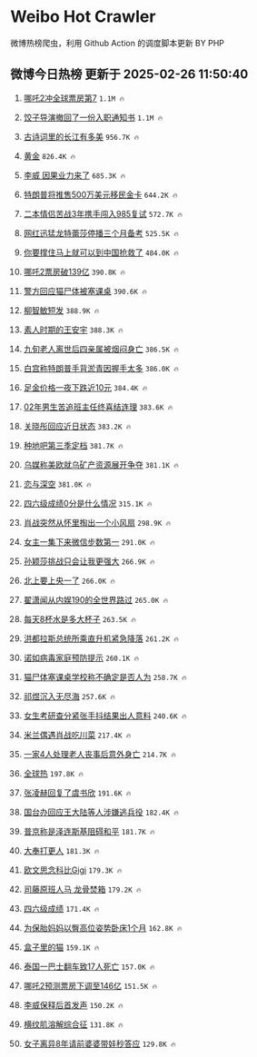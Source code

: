 # Weibo Hot Crawler 



微博热榜爬虫，利用 Github Action 的调度脚本更新 BY PHP 


## 微博今日热榜 更新于 2025-02-26 11:50:40 
1. [哪吒2冲全球票房第7](https://s.weibo.com/weibo?q=%23%E5%93%AA%E5%90%922%E5%86%B2%E5%85%A8%E7%90%83%E7%A5%A8%E6%88%BF%E7%AC%AC7%23&t=31&band_rank=1&Refer=top) `1.1M 🔥` 

1. [饺子导演撤回了一份入职通知书](https://s.weibo.com/weibo?q=%23%E9%A5%BA%E5%AD%90%E5%AF%BC%E6%BC%94%E6%92%A4%E5%9B%9E%E4%BA%86%E4%B8%80%E4%BB%BD%E5%85%A5%E8%81%8C%E9%80%9A%E7%9F%A5%E4%B9%A6%23&t=31&band_rank=2&Refer=top) `1.1M 🔥` 

1. [古诗词里的长江有多美](https://s.weibo.com/weibo?q=%23%E5%8F%A4%E8%AF%97%E8%AF%8D%E9%87%8C%E7%9A%84%E9%95%BF%E6%B1%9F%E6%9C%89%E5%A4%9A%E7%BE%8E%23&t=31&band_rank=3&Refer=top) `956.7K 🔥` 

1. [黄金](https://s.weibo.com/weibo?q=%E9%BB%84%E9%87%91&t=31&band_rank=4&Refer=top) `826.4K 🔥` 

1. [李威 因果业力来了](https://s.weibo.com/weibo?q=%E6%9D%8E%E5%A8%81%20%E5%9B%A0%E6%9E%9C%E4%B8%9A%E5%8A%9B%E6%9D%A5%E4%BA%86&t=31&band_rank=5&Refer=top) `685.3K 🔥` 

1. [特朗普将推售500万美元移民金卡](https://s.weibo.com/weibo?q=%23%E7%89%B9%E6%9C%97%E6%99%AE%E5%B0%86%E6%8E%A8%E5%94%AE500%E4%B8%87%E7%BE%8E%E5%85%83%E7%A7%BB%E6%B0%91%E9%87%91%E5%8D%A1%23&t=31&band_rank=6&Refer=top) `644.2K 🔥` 

1. [二本情侣苦战3年携手闯入985复试](https://s.weibo.com/weibo?q=%23%E4%BA%8C%E6%9C%AC%E6%83%85%E4%BE%A3%E8%8B%A6%E6%88%983%E5%B9%B4%E6%90%BA%E6%89%8B%E9%97%AF%E5%85%A5985%E5%A4%8D%E8%AF%95%23&t=31&band_rank=7&Refer=top) `572.7K 🔥` 

1. [网红迅猛龙特蕾莎停播三个月备考](https://s.weibo.com/weibo?q=%23%E7%BD%91%E7%BA%A2%E8%BF%85%E7%8C%9B%E9%BE%99%E7%89%B9%E8%95%BE%E8%8E%8E%E5%81%9C%E6%92%AD%E4%B8%89%E4%B8%AA%E6%9C%88%E5%A4%87%E8%80%83%23&t=31&band_rank=8&Refer=top) `525.5K 🔥` 

1. [你要撑住马上就可以到中国抢救了](https://s.weibo.com/weibo?q=%23%E4%BD%A0%E8%A6%81%E6%92%91%E4%BD%8F%E9%A9%AC%E4%B8%8A%E5%B0%B1%E5%8F%AF%E4%BB%A5%E5%88%B0%E4%B8%AD%E5%9B%BD%E6%8A%A2%E6%95%91%E4%BA%86%23&t=31&band_rank=9&Refer=top) `484.0K 🔥` 

1. [哪吒2票房破139亿](https://s.weibo.com/weibo?q=%23%E5%93%AA%E5%90%922%E7%A5%A8%E6%88%BF%E7%A0%B4139%E4%BA%BF%23&t=31&band_rank=10&Refer=top) `390.8K 🔥` 

1. [警方回应猫尸体被塞课桌](https://s.weibo.com/weibo?q=%23%E8%AD%A6%E6%96%B9%E5%9B%9E%E5%BA%94%E7%8C%AB%E5%B0%B8%E4%BD%93%E8%A2%AB%E5%A1%9E%E8%AF%BE%E6%A1%8C%23&t=31&band_rank=11&Refer=top) `390.6K 🔥` 

1. [柳智敏短发](https://s.weibo.com/weibo?q=%E6%9F%B3%E6%99%BA%E6%95%8F%E7%9F%AD%E5%8F%91&t=31&band_rank=12&Refer=top) `388.9K 🔥` 

1. [素人时期的王安宇](https://s.weibo.com/weibo?q=%23%E7%B4%A0%E4%BA%BA%E6%97%B6%E6%9C%9F%E7%9A%84%E7%8E%8B%E5%AE%89%E5%AE%87%23&t=31&band_rank=13&Refer=top) `388.3K 🔥` 

1. [九旬老人离世后四亲属被烟闷身亡](https://s.weibo.com/weibo?q=%23%E4%B9%9D%E6%97%AC%E8%80%81%E4%BA%BA%E7%A6%BB%E4%B8%96%E5%90%8E%E5%9B%9B%E4%BA%B2%E5%B1%9E%E8%A2%AB%E7%83%9F%E9%97%B7%E8%BA%AB%E4%BA%A1%23&t=31&band_rank=14&Refer=top) `386.5K 🔥` 

1. [白宫称特朗普手背淤青因握手太多](https://s.weibo.com/weibo?q=%23%E7%99%BD%E5%AE%AB%E7%A7%B0%E7%89%B9%E6%9C%97%E6%99%AE%E6%89%8B%E8%83%8C%E6%B7%A4%E9%9D%92%E5%9B%A0%E6%8F%A1%E6%89%8B%E5%A4%AA%E5%A4%9A%23&t=31&band_rank=15&Refer=top) `386.0K 🔥` 

1. [足金价格一夜下跌近10元](https://s.weibo.com/weibo?q=%23%E8%B6%B3%E9%87%91%E4%BB%B7%E6%A0%BC%E4%B8%80%E5%A4%9C%E4%B8%8B%E8%B7%8C%E8%BF%9110%E5%85%83%23&t=31&band_rank=16&Refer=top) `384.4K 🔥` 

1. [02年男生苦追班主任终喜结连理](https://s.weibo.com/weibo?q=%2302%E5%B9%B4%E7%94%B7%E7%94%9F%E8%8B%A6%E8%BF%BD%E7%8F%AD%E4%B8%BB%E4%BB%BB%E7%BB%88%E5%96%9C%E7%BB%93%E8%BF%9E%E7%90%86%23&t=31&band_rank=17&Refer=top) `383.6K 🔥` 

1. [关晓彤回应近日状态](https://s.weibo.com/weibo?q=%23%E5%85%B3%E6%99%93%E5%BD%A4%E5%9B%9E%E5%BA%94%E8%BF%91%E6%97%A5%E7%8A%B6%E6%80%81%23&t=31&band_rank=18&Refer=top) `383.2K 🔥` 

1. [种地吧第三季定档](https://s.weibo.com/weibo?q=%E7%A7%8D%E5%9C%B0%E5%90%A7%E7%AC%AC%E4%B8%89%E5%AD%A3%E5%AE%9A%E6%A1%A3&t=31&band_rank=19&Refer=top) `381.7K 🔥` 

1. [乌媒称美欧就乌矿产资源展开争夺](https://s.weibo.com/weibo?q=%23%E4%B9%8C%E5%AA%92%E7%A7%B0%E7%BE%8E%E6%AC%A7%E5%B0%B1%E4%B9%8C%E7%9F%BF%E4%BA%A7%E8%B5%84%E6%BA%90%E5%B1%95%E5%BC%80%E4%BA%89%E5%A4%BA%23&t=31&band_rank=20&Refer=top) `381.1K 🔥` 

1. [恋与深空](https://s.weibo.com/weibo?q=%23%E6%81%8B%E4%B8%8E%E6%B7%B1%E7%A9%BA%23&t=31&band_rank=21&Refer=top) `381.0K 🔥` 

1. [四六级成绩0分是什么情况](https://s.weibo.com/weibo?q=%23%E5%9B%9B%E5%85%AD%E7%BA%A7%E6%88%90%E7%BB%A90%E5%88%86%E6%98%AF%E4%BB%80%E4%B9%88%E6%83%85%E5%86%B5%23&t=31&band_rank=22&Refer=top) `315.1K 🔥` 

1. [肖战突然从怀里掏出一个小风扇](https://s.weibo.com/weibo?q=%23%E8%82%96%E6%88%98%E7%AA%81%E7%84%B6%E4%BB%8E%E6%80%80%E9%87%8C%E6%8E%8F%E5%87%BA%E4%B8%80%E4%B8%AA%E5%B0%8F%E9%A3%8E%E6%89%87%23&t=31&band_rank=23&Refer=top) `298.9K 🔥` 

1. [女主一集下来微信步数第一](https://s.weibo.com/weibo?q=%E5%A5%B3%E4%B8%BB%E4%B8%80%E9%9B%86%E4%B8%8B%E6%9D%A5%E5%BE%AE%E4%BF%A1%E6%AD%A5%E6%95%B0%E7%AC%AC%E4%B8%80&t=31&band_rank=24&Refer=top) `291.0K 🔥` 

1. [孙颖莎挑战只会让我更强大](https://s.weibo.com/weibo?q=%23%E5%AD%99%E9%A2%96%E8%8E%8E%E6%8C%91%E6%88%98%E5%8F%AA%E4%BC%9A%E8%AE%A9%E6%88%91%E6%9B%B4%E5%BC%BA%E5%A4%A7%23&t=31&band_rank=25&Refer=top) `266.9K 🔥` 

1. [北上要上央一了](https://s.weibo.com/weibo?q=%23%E5%8C%97%E4%B8%8A%E8%A6%81%E4%B8%8A%E5%A4%AE%E4%B8%80%E4%BA%86%23&t=31&band_rank=26&Refer=top) `266.0K 🔥` 

1. [翟潇闻从内娱190的全世界路过](https://s.weibo.com/weibo?q=%23%E7%BF%9F%E6%BD%87%E9%97%BB%E4%BB%8E%E5%86%85%E5%A8%B1190%E7%9A%84%E5%85%A8%E4%B8%96%E7%95%8C%E8%B7%AF%E8%BF%87%23&t=31&band_rank=27&Refer=top) `265.0K 🔥` 

1. [每天8杯水是多大杯子](https://s.weibo.com/weibo?q=%23%E6%AF%8F%E5%A4%A98%E6%9D%AF%E6%B0%B4%E6%98%AF%E5%A4%9A%E5%A4%A7%E6%9D%AF%E5%AD%90%23&t=31&band_rank=28&Refer=top) `263.5K 🔥` 

1. [洪都拉斯总统所乘直升机紧急降落](https://s.weibo.com/weibo?q=%23%E6%B4%AA%E9%83%BD%E6%8B%89%E6%96%AF%E6%80%BB%E7%BB%9F%E6%89%80%E4%B9%98%E7%9B%B4%E5%8D%87%E6%9C%BA%E7%B4%A7%E6%80%A5%E9%99%8D%E8%90%BD%23&t=31&band_rank=29&Refer=top) `261.2K 🔥` 

1. [诺如病毒家庭预防提示](https://s.weibo.com/weibo?q=%23%E8%AF%BA%E5%A6%82%E7%97%85%E6%AF%92%E5%AE%B6%E5%BA%AD%E9%A2%84%E9%98%B2%E6%8F%90%E7%A4%BA%23&t=31&band_rank=30&Refer=top) `260.1K 🔥` 

1. [猫尸体塞课桌学校称不确定是否人为](https://s.weibo.com/weibo?q=%23%E7%8C%AB%E5%B0%B8%E4%BD%93%E5%A1%9E%E8%AF%BE%E6%A1%8C%E5%AD%A6%E6%A0%A1%E7%A7%B0%E4%B8%8D%E7%A1%AE%E5%AE%9A%E6%98%AF%E5%90%A6%E4%BA%BA%E4%B8%BA%23&t=31&band_rank=31&Refer=top) `258.7K 🔥` 

1. [祁煜沉入无尽海](https://s.weibo.com/weibo?q=%23%E7%A5%81%E7%85%9C%E6%B2%89%E5%85%A5%E6%97%A0%E5%B0%BD%E6%B5%B7%23&t=31&band_rank=32&Refer=top) `257.6K 🔥` 

1. [女生考研查分紧张手抖结果出人意料](https://s.weibo.com/weibo?q=%23%E5%A5%B3%E7%94%9F%E8%80%83%E7%A0%94%E6%9F%A5%E5%88%86%E7%B4%A7%E5%BC%A0%E6%89%8B%E6%8A%96%E7%BB%93%E6%9E%9C%E5%87%BA%E4%BA%BA%E6%84%8F%E6%96%99%23&t=31&band_rank=33&Refer=top) `240.6K 🔥` 

1. [米兰偶遇肖战吃川菜](https://s.weibo.com/weibo?q=%23%E7%B1%B3%E5%85%B0%E5%81%B6%E9%81%87%E8%82%96%E6%88%98%E5%90%83%E5%B7%9D%E8%8F%9C%23&t=31&band_rank=34&Refer=top) `217.4K 🔥` 

1. [一家4人处理老人丧事后意外身亡](https://s.weibo.com/weibo?q=%23%E4%B8%80%E5%AE%B64%E4%BA%BA%E5%A4%84%E7%90%86%E8%80%81%E4%BA%BA%E4%B8%A7%E4%BA%8B%E5%90%8E%E6%84%8F%E5%A4%96%E8%BA%AB%E4%BA%A1%23&t=31&band_rank=35&Refer=top) `214.7K 🔥` 

1. [全球热](https://s.weibo.com/weibo?q=%E5%85%A8%E7%90%83%E7%83%AD&t=31&band_rank=36&Refer=top) `197.8K 🔥` 

1. [张凌赫回复了虞书欣](https://s.weibo.com/weibo?q=%23%E5%BC%A0%E5%87%8C%E8%B5%AB%E5%9B%9E%E5%A4%8D%E4%BA%86%E8%99%9E%E4%B9%A6%E6%AC%A3%23&t=31&band_rank=37&Refer=top) `191.6K 🔥` 

1. [国台办回应王大陆等人涉嫌逃兵役](https://s.weibo.com/weibo?q=%23%E5%9B%BD%E5%8F%B0%E5%8A%9E%E5%9B%9E%E5%BA%94%E7%8E%8B%E5%A4%A7%E9%99%86%E7%AD%89%E4%BA%BA%E6%B6%89%E5%AB%8C%E9%80%83%E5%85%B5%E5%BD%B9%23&t=31&band_rank=38&Refer=top) `182.4K 🔥` 

1. [普京称是泽连斯基阻碍和平](https://s.weibo.com/weibo?q=%23%E6%99%AE%E4%BA%AC%E7%A7%B0%E6%98%AF%E6%B3%BD%E8%BF%9E%E6%96%AF%E5%9F%BA%E9%98%BB%E7%A2%8D%E5%92%8C%E5%B9%B3%23&t=31&band_rank=39&Refer=top) `181.7K 🔥` 

1. [大奉打更人](https://s.weibo.com/weibo?q=%E5%A4%A7%E5%A5%89%E6%89%93%E6%9B%B4%E4%BA%BA&t=31&band_rank=40&Refer=top) `181.3K 🔥` 

1. [欧文思念科比Gigi](https://s.weibo.com/weibo?q=%23%E6%AC%A7%E6%96%87%E6%80%9D%E5%BF%B5%E7%A7%91%E6%AF%94Gigi%23&t=31&band_rank=41&Refer=top) `179.3K 🔥` 

1. [司藤原班人马 龙骨焚箱](https://s.weibo.com/weibo?q=%E5%8F%B8%E8%97%A4%E5%8E%9F%E7%8F%AD%E4%BA%BA%E9%A9%AC%20%E9%BE%99%E9%AA%A8%E7%84%9A%E7%AE%B1&t=31&band_rank=42&Refer=top) `179.2K 🔥` 

1. [四六级成绩](https://s.weibo.com/weibo?q=%E5%9B%9B%E5%85%AD%E7%BA%A7%E6%88%90%E7%BB%A9&t=31&band_rank=43&Refer=top) `171.4K 🔥` 

1. [为保胎妈妈以臀高位姿势卧床1个月](https://s.weibo.com/weibo?q=%23%E4%B8%BA%E4%BF%9D%E8%83%8E%E5%A6%88%E5%A6%88%E4%BB%A5%E8%87%80%E9%AB%98%E4%BD%8D%E5%A7%BF%E5%8A%BF%E5%8D%A7%E5%BA%8A1%E4%B8%AA%E6%9C%88%23&t=31&band_rank=44&Refer=top) `162.8K 🔥` 

1. [盒子里的猫](https://s.weibo.com/weibo?q=%23%E7%9B%92%E5%AD%90%E9%87%8C%E7%9A%84%E7%8C%AB%23&t=31&band_rank=45&Refer=top) `159.1K 🔥` 

1. [泰国一巴士翻车致17人死亡](https://s.weibo.com/weibo?q=%23%E6%B3%B0%E5%9B%BD%E4%B8%80%E5%B7%B4%E5%A3%AB%E7%BF%BB%E8%BD%A6%E8%87%B417%E4%BA%BA%E6%AD%BB%E4%BA%A1%23&t=31&band_rank=46&Refer=top) `157.0K 🔥` 

1. [哪吒2预测票房下调至146亿](https://s.weibo.com/weibo?q=%23%E5%93%AA%E5%90%922%E9%A2%84%E6%B5%8B%E7%A5%A8%E6%88%BF%E4%B8%8B%E8%B0%83%E8%87%B3146%E4%BA%BF%23&t=31&band_rank=47&Refer=top) `151.5K 🔥` 

1. [李威保释后首发声](https://s.weibo.com/weibo?q=%23%E6%9D%8E%E5%A8%81%E4%BF%9D%E9%87%8A%E5%90%8E%E9%A6%96%E5%8F%91%E5%A3%B0%23&t=31&band_rank=48&Refer=top) `150.2K 🔥` 

1. [横纹肌溶解综合征](https://s.weibo.com/weibo?q=%E6%A8%AA%E7%BA%B9%E8%82%8C%E6%BA%B6%E8%A7%A3%E7%BB%BC%E5%90%88%E5%BE%81&t=31&band_rank=49&Refer=top) `131.8K 🔥` 

1. [女子离异8年请前婆婆带娃秒答应](https://s.weibo.com/weibo?q=%23%E5%A5%B3%E5%AD%90%E7%A6%BB%E5%BC%828%E5%B9%B4%E8%AF%B7%E5%89%8D%E5%A9%86%E5%A9%86%E5%B8%A6%E5%A8%83%E7%A7%92%E7%AD%94%E5%BA%94%23&t=31&band_rank=50&Refer=top) `129.8K 🔥` 

